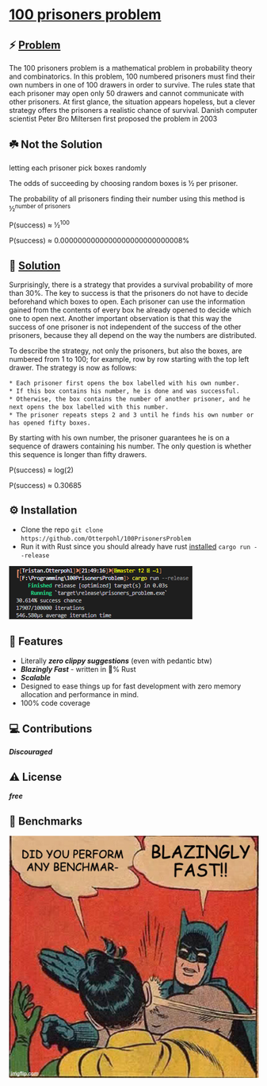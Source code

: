 # [100 prisoners problem](https://en.wikipedia.org/wiki/100_prisoners_problem)

## ⚡️ [Problem](https://www.youtube.com/watch?v=iSNsgj1OCLA)
The 100 prisoners problem is a mathematical problem in probability theory and combinatorics. In this problem, 100 numbered prisoners must find their own numbers in one of 100 drawers in order to survive. The rules state that each prisoner may open only 50 drawers and cannot communicate with other prisoners. At first glance, the situation appears hopeless, but a clever strategy offers the prisoners a realistic chance of survival. Danish computer scientist Peter Bro Miltersen first proposed the problem in 2003

## ☘️ Not the Solution

letting each prisoner pick boxes randomly

The odds of succeeding by choosing random boxes is ½ per prisoner. 

The probability of all prisoners finding their number using this method is ½<sup>number of prisoners</sup>

P(success) ≈ ½<sup>100</sup>

P(success) ≈ 0.0000000000000000000000000008%

## 🧩 [Solution](https://www.youtube.com/watch?v=iSNsgj1OCLA)

Surprisingly, there is a strategy that provides a survival probability of more than 30%. The key to success is that the prisoners do not have to decide beforehand which boxes to open. Each prisoner can use the information gained from the contents of every box he already opened to decide which one to open next. Another important observation is that this way the success of one prisoner is not independent of the success of the other prisoners, because they all depend on the way the numbers are distributed.

To describe the strategy, not only the prisoners, but also the boxes, are numbered from 1 to 100; for example, row by row starting with the top left drawer. The strategy is now as follows:

    * Each prisoner first opens the box labelled with his own number.
    * If this box contains his number, he is done and was successful.
    * Otherwise, the box contains the number of another prisoner, and he next opens the box labelled with this number.
    * The prisoner repeats steps 2 and 3 until he finds his own number or has opened fifty boxes.

By starting with his own number, the prisoner guarantees he is on a sequence of drawers containing his number. The only question is whether this sequence is longer than fifty drawers.

P(success) ≈ log(2) 

P(success) ≈ 0.30685

## ⚙️ Installation
* Clone the repo `git clone https://github.com/Otterpohl/100PrisonersProblem`
* Run it with Rust since you should already have rust [installed](https://www.rust-lang.org/tools/install) `cargo run --release`

![RUST](./blobs/speed.png)

## 🎯 Features
* Literally **_zero clippy suggestions_** (even with pedantic btw)
* **_Blazingly Fast_** - written in 💯% Rust
* **_Scalable_**
* Designed to ease things up for fast development with zero memory allocation and performance in mind.
* 100% code coverage

## 💻 Contributions
**_Discouraged_**

## ⚠️ License
**_free_**

## 🤖 Benchmarks
![RUST](./blobs/t7ns9qtb5gh81.jpg)
